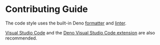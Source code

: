 # Contributing Guide

The code style uses the built-in Deno
[formatter](https://deno.land/manual/tools/formatter) and
[linter](https://deno.land/manual/tools/linter).

[Visual Studio Code](https://code.visualstudio.com/) and the
[Deno Visual Studio Code extension](https://github.com/denoland/vscode_deno) are
also recommended.
